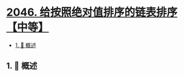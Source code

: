 # [2046. 给按照绝对值排序的链表排序【中等】](https://github.com/Tdahuyou/TNotes.leetcode/tree/main/notes/2046.%20%E7%BB%99%E6%8C%89%E7%85%A7%E7%BB%9D%E5%AF%B9%E5%80%BC%E6%8E%92%E5%BA%8F%E7%9A%84%E9%93%BE%E8%A1%A8%E6%8E%92%E5%BA%8F%E3%80%90%E4%B8%AD%E7%AD%89%E3%80%91)

<!-- region:toc -->

- [1. 📝 概述](#1--概述)

<!-- endregion:toc -->

## 1. 📝 概述
